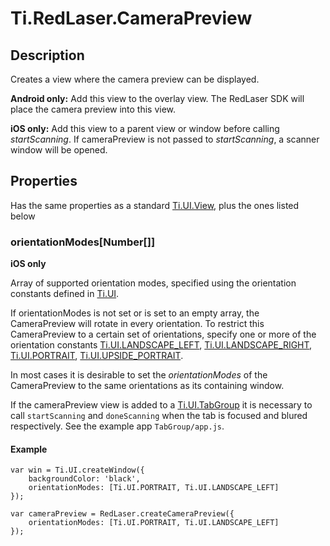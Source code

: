 # Ti.RedLaser.CameraPreview

## Description
Creates a view where the camera preview can be displayed. 

__Android only:__ Add this view to the overlay view. The RedLaser SDK will place the
camera preview into this view.

__iOS only:__ Add this view to a parent view or window before calling _startScanning_.
If cameraPreview is not passed to _startScanning_, a scanner window will be opened. 

## Properties

Has the same properties as a standard [Ti.UI.View][], plus the ones listed below

### orientationModes[Number[]]

__iOS only__ 

Array of supported orientation modes, specified using the orientation constants defined in [Ti.UI][].

If orientationModes is not set or is set to an empty array, the CameraPreview will rotate in every orientation.
To restrict this CameraPreview to a certain set of orientations, specify one or more of the orientation constants [Ti.UI.LANDSCAPE_LEFT][], [Ti.UI.LANDSCAPE_RIGHT][], [Ti.UI.PORTRAIT][], [Ti.UI.UPSIDE_PORTRAIT][].

In most cases it is desirable to set the _orientationModes_ of the CameraPreview to the same orientations as its containing window.

If the cameraPreview view is added to a [Ti.UI.TabGroup][] it is necessary to call 
`startScanning` and `doneScanning` when the tab is focused and blured respectively.
See the example app `TabGroup/app.js`.

#### Example

	var win = Ti.UI.createWindow({
	    backgroundColor: 'black',
	    orientationModes: [Ti.UI.PORTRAIT, Ti.UI.LANDSCAPE_LEFT]
	});

	var cameraPreview = RedLaser.createCameraPreview({
		orientationModes: [Ti.UI.PORTRAIT, Ti.UI.LANDSCAPE_LEFT]
	});

[Ti.UI]: http://docs.appcelerator.com/titanium/latest/#!/api/Titanium.UI
[Ti.UI.View]: http://docs.appcelerator.com/titanium/latest/#!/api/Titanium.UI.View
[Ti.UI.TabGroup]: http://docs.appcelerator.com/titanium/latest/#!/api/Titanium.UI.TabGroup
[Ti.UI.LANDSCAPE_LEFT]: http://docs.appcelerator.com/titanium/latest/#!/api/Titanium.UI-property-LANDSCAPE_LEFT
[Ti.UI.LANDSCAPE_RIGHT]: http://docs.appcelerator.com/titanium/latest/#!/api/Titanium.UI-property-LANDSCAPE_RIGHT
[Ti.UI.PORTRAIT]: http://docs.appcelerator.com/titanium/latest/#!/api/Titanium.UI-property-PORTRAIT
[Ti.UI.UPSIDE_PORTRAIT]: http://docs.appcelerator.com/titanium/latest/#!/api/Titanium.UI-property-UPSIDE_PORTRAIT